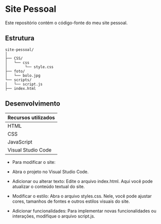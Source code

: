 # Site Pessoal

Este repositório contém o código-fonte do meu site pessoal.

## Estrutura

```plaintext
site-pessoal/
│
├── CSS/
│   └── css
│        └── style.css
├── foto/
│   └── bolo.jpg
└── scripts/
│   └── script.js
├── index.html
```

## Desenvolvimento

| Recursos utilizados   |
|-----------------------|
| HTML                  | 
| CSS                   | 
| JavaScript            | 
| Visual Studio Code    | 

 

- Para modificar o site:

 - Abra o projeto no Visual Studio Code.

 - Adicionar ou alterar texto: Edite o arquivo index.html. Aqui você pode atualizar o conteúdo textual do site.

 - Modificar o estilo: Abra o arquivo styles.css. Nele, você pode ajustar cores, tamanhos de fontes e outros estilos visuais do site.

 - Adicionar funcionalidades: Para implementar novas funcionalidades ou interações, modifique o arquivo script.js.

